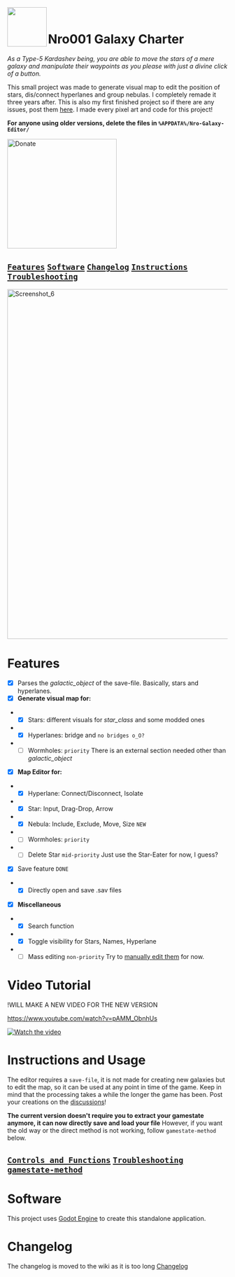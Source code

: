 <img align="left" width="90" height="90" src="https://github.com/user-attachments/assets/be8d4283-d126-431e-a4c6-a8c6a28e218c">
 
<br>

# Nro001 Galaxy Charter

_As a Type-5 Kardashev being, you are able to move the stars of a mere galaxy and manipulate their waypoints as you please with just a divine click of a button._

This small project was made to generate visual map to edit the position of stars, dis/connect hyperlanes and group nebulas. I completely remade it three years after. This is also my first finished project so if there are any issues, post them [here](https://github.com/neroiii/Stellaris_Galaxy_Editor/issues).
I made every pixel art and code for this project!

**For anyone using older versions, delete the files in `%APPDATA%/Nro-Galaxy-Editor/`**

[<img alt="Donate" width="250px" src="https://github.com/Nro001/Nro-Galaxy-Editor/assets/107048186/4edb1609-e3d4-437e-8b43-43d34f293b16" />](https://ko-fi.com/O4O2UEDP5)

[`Features`](#features) [`Software`](#software) [`Changelog`](#changelog) [`Instructions`](#instructions-and-usage) [`Troubleshooting`](https://github.com/Nro001/Nro-Galaxy-Editor/wiki/Troubleshooting)
------------------------
<img width="1278" height="799" alt="Screenshot_6" src="https://github.com/user-attachments/assets/a98c90a1-94d7-4379-a6f0-16d16b337577" />

Features
========================
- [x] Parses the _galactic_object_ of the save-file. Basically, stars and hyperlanes.
- [x] **Generate visual map for:**
- - [x] Stars: different visuals for _star_class_ and some modded ones
- - [x] Hyperlanes: bridge and `no bridges o_O?`
- - [ ] Wormholes: `priority` There is an external section needed other than _galactic_object_
- [x] **Map Editor for:**
- - [x] Hyperlane: Connect/Disconnect, Isolate
- - [x] Star: Input, Drag-Drop, Arrow
- - [x] Nebula: Include, Exclude, Move, Size `NEW`
- - [ ] Wormholes: `priority`
- - [ ] Delete Star `mid-priority` Just use the Star-Eater for now, I guess?
- [x] Save feature `DONE` 
- - [x] Directly open and save .sav files
- [x] **Miscellaneous**
- - [x] Search function 
- - [x] Toggle visibility for Stars, Names, Hyperlane
- - [ ] Mass editing `non-priority` Try to [manually edit them](https://github.com/neroiii/Stellaris_Galaxy_Editor#a-manual-way-to-edit) for now.

Video Tutorial
========================
!WILL MAKE A NEW VIDEO FOR THE NEW VERSION

https://www.youtube.com/watch?v=pAMM_ObnhUs

[![Watch the video](https://img.youtube.com/vi/pAMM_ObnhUs/maxresdefault.jpg)](https://youtu.be/pAMM_ObnhUs)

Instructions and Usage
========================
The editor requires a `save-file`, it is not made for creating new galaxies but to edit the map, so it can be used at any point in time of the game. Keep in mind that the processing takes a while the longer the game has been. Post your creations on the [discussions](https://github.com/neroiii/Stellaris_Galaxy_Editor/discussions)!

**The current version doesn't require you to extract your gamestate anymore, it can now directly save and load your file** 
However, if you want the old way or the direct method is not working, follow `gamestate-method` below. 

[`Controls and Functions`](https://github.com/Nro001/Nro-Galaxy-Editor/wiki/Controls) [`Troubleshooting`](https://github.com/Nro001/Nro-Galaxy-Editor/wiki/Troubleshooting) [`gamestate-method`](https://github.com/Nro001/Nro-Galaxy-Editor/wiki/Instructions#gamestate-method) 
------------------------
Software
========================
This project uses [Godot Engine](https://github.com/godotengine/godot) to create this standalone application.

Changelog
========================

The changelog is moved to the wiki as it is too long [Changelog](https://github.com/Nro001/Nro-Galaxy-Editor/wiki/Changelog)

